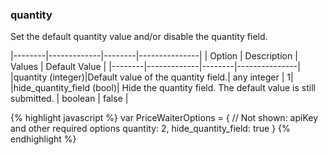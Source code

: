 <div class="{{ site.doc_row }}">
<div class="{{ site.doc_col_light }}">

### quantity

Set the default quantity value and/or disable the quantity field.

|--------|-------------|--------|---------------|
| Option | Description | Values | Default Value |
|--------|-------------|--------|---------------|
|quantity (integer)|Default value of the quantity field.| any integer | 1|
|hide_quantity_field (bool)| Hide the quantity field. The default value is still submitted. | boolean | false |

</div>

<div class="{{ site.doc_col_dark }}">
{% highlight javascript %}
var PriceWaiterOptions = {
    // Not shown: apiKey and other required options
    quantity: 2,
    hide_quantity_field: true
}
{% endhighlight %}
</div>
</div>